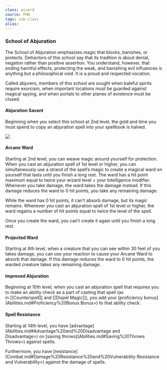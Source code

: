 ```yaml
---
class: wizard
source: PHB
tags: sub-class
alias:
---
```

### School of Abjuration

The School of Abjuration emphasizes magic that blocks, banishes, or protects. Detractors of this school say that its tradition is about denial, negation rather than positive assertion. You understand, however, that ending harmful effects, protecting the weak, and banishing evil influences is anything but a philosophical void. It is a proud and respected vocation.

Called abjurers, members of this school are sought when baleful spirits require exorcism, when important locations must be guarded against magical spying, and when portals to other planes of existence must be closed.

#### Abjuration Savant

Beginning when you select this school at 2nd level, the gold and time you must spend to copy an abjuration spell into your spellbook is halved.

[![](https://www.dndbeyond.com/attachments/thumbnails/0/720/325/422/c3wizard3.png)](https://www.dndbeyond.com/attachments/0/720/c3wizard3.png)

#### Arcane Ward

Starting at 2nd level, you can weave magic around yourself for protection. When you cast an abjuration spell of 1st level or higher, you can simultaneously use a strand of the spell’s magic to create a magical ward on yourself that lasts until you finish a long rest. The ward has a hit point maximum equal to twice your wizard level + your Intelligence modifier. Whenever you take damage, the ward takes the damage instead. If this damage reduces the ward to 0 hit points, you take any remaining damage.

While the ward has 0 hit points, it can’t absorb damage, but its magic remains. Whenever you cast an abjuration spell of 1st level or higher, the ward regains a number of hit points equal to twice the level of the spell.

Once you create the ward, you can’t create it again until you finish a long rest.

#### Projected Ward

Starting at 6th level, when a creature that you can see within 30 feet of you takes damage, you can use your reaction to cause your Arcane Ward to absorb that damage. If this damage reduces the ward to 0 hit points, the warded creature takes any remaining damage.

#### Improved Abjuration

Beginning at 10th level, when you cast an abjuration spell that requires you to make an ability check as a part of casting that spell (as in [[Counterspell]] and [[Dispel Magic]]), you add your [proficiency bonus](Abilities.md#Proficiency%20Bonus Bonus>) to that ability check.

#### Spell Resistance

Starting at 14th level, you have [advantage](Abilities.md#Advantage%20and%20Disadvantage and Disadvantage>) on [saving throws](Abilities.md#Saving%20Throws Throws>) against spells.

Furthermore, you have [resistance](Combat.md#Damage%20Resistance%20and%20Vulnerability Resistance and Vulnerability>) against the damage of spells.

